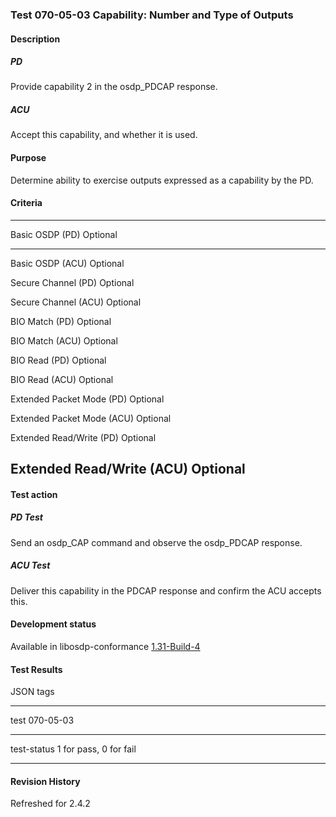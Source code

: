 ### Test 070-05-03 Capability: Number and Type of Outputs

#### Description

##### PD

Provide capability 2 in the osdp_PDCAP response.

##### ACU

Accept this capability, and whether it is used.

#### Purpose

Determine ability to exercise outputs expressed as a capability by the
PD.

#### Criteria

  -----------------------------------------------------------------------
  Basic OSDP (PD)                     Optional
  ----------------------------------- -----------------------------------
  Basic OSDP (ACU)                    Optional

  Secure Channel (PD)                 Optional

  Secure Channel (ACU)                Optional

  BIO Match (PD)                      Optional

  BIO Match (ACU)                     Optional

  BIO Read (PD)                       Optional

  BIO Read (ACU)                      Optional

  Extended Packet Mode (PD)           Optional

  Extended Packet Mode (ACU)          Optional

  Extended Read/Write (PD)            Optional

  Extended Read/Write (ACU)           Optional
  -----------------------------------------------------------------------

#### Test action

##### PD Test

Send an osdp_CAP command and observe the osdp_PDCAP response.

##### ACU Test

Deliver this capability in the PDCAP response and confirm the ACU
accepts this.

#### Development status

Available in libosdp-conformance
[1.31-Build-4](https://github.com/Security-Industry-Association/libosdp-conformance/releases/tag/1.31-4)

#### Test Results

JSON tags

  -----------------------------------------------------------------------
  test                                070-05-03
  ----------------------------------- -----------------------------------
  test-status                         1 for pass, 0 for fail

  -----------------------------------------------------------------------

#### Revision History

Refreshed for 2.4.2
